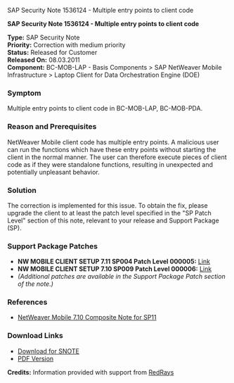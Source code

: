 SAP Security Note 1536124 - Multiple entry points to client code

**SAP Security Note 1536124 - Multiple entry points to client code**

**Type:** SAP Security Note  
**Priority:** Correction with medium priority  
**Status:** Released for Customer  
**Released On:** 08.03.2011  
**Component:** BC-MOB-LAP - Basis Components > SAP NetWeaver Mobile Infrastructure > Laptop Client for Data Orchestration Engine (DOE)

### Symptom
Multiple entry points to client code in BC-MOB-LAP, BC-MOB-PDA.

### Reason and Prerequisites
NetWeaver Mobile client code has multiple entry points. A malicious user can run the functions which have these entry points without starting the client in the normal manner. The user can therefore execute pieces of client code as if they were standalone functions, resulting in unexpected and potentially unpleasant behavior.

### Solution
The correction is implemented for this issue. To obtain the fix, please upgrade the client to at least the patch level specified in the "SP Patch Level" section of this note, relevant to your release and Support Package (SP).

### Support Package Patches
- **NW MOBILE CLIENT SETUP 7.11 SP004 Patch Level 000005:** [Link](https://userapps.support.sap.com/sap/support/swdc/notes?cvnr=01200615320200012371&support_package=SP004&patch_level=000005)
- **NW MOBILE CLIENT SETUP 7.10 SP009 Patch Level 000006:** [Link](https://userapps.support.sap.com/sap/support/swdc/notes?cvnr=01200615320200009464&support_package=SP009&patch_level=000006)
- *(Additional patches are available in the Support Package Patch section of the note.)*

### References
- [NetWeaver Mobile 7.10 Composite Note for SP11](https://me.sap.com/notes/1497826)

### Download Links
- [Download for SNOTE](https://notesdownloads.sap.com/note/0040000017143012017)
- [PDF Version](https://userapps.support.sap.com/sap/support/sfm/notes/print/0001536124?language=en-US&token=E5AFD71BA815809AFD583B6456D9AAB7)

**Credits:** Information provided with support from [RedRays](https://redrays.io)